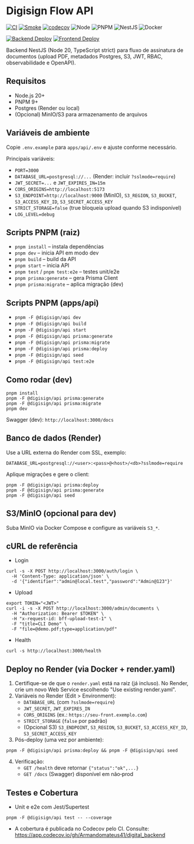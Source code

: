 # Digisign Flow API

[![CI](https://github.com/Armandomateus41/digital_backend/actions/workflows/ci.yml/badge.svg)](https://github.com/Armandomateus41/digital_backend/actions/workflows/ci.yml)
[![Smoke](https://github.com/Armandomateus41/digital_backend/actions/workflows/smoke.yml/badge.svg)](https://github.com/Armandomateus41/digital_backend/actions/workflows/smoke.yml)
[![codecov](https://codecov.io/gh/Armandomateus41/digital_backend/branch/main/graph/badge.svg)](https://app.codecov.io/gh/Armandomateus41/digital_backend)
![Node](https://img.shields.io/badge/node-20.x-026e00?logo=node.js&logoColor=white)
![PNPM](https://img.shields.io/badge/pnpm-9.x-f69220?logo=pnpm&logoColor=white)
![NestJS](https://img.shields.io/badge/NestJS-11.0-e0234e?logo=nestjs&logoColor=white)
![Docker](https://img.shields.io/badge/Docker-ready-0db7ed?logo=docker&logoColor=white)

[![Backend Deploy](https://img.shields.io/endpoint?url=https%3A%2F%2Fimg.shields.io%2Fbadge%2Fbackend--deploy-render-blue)](https://render.com)
[![Frontend Deploy](https://img.shields.io/endpoint?url=https%3A%2F%2Fimg.shields.io%2Fbadge%2Ffrontend--deploy-vercel-black)](https://vercel.com)

Backend NestJS (Node 20, TypeScript strict) para fluxo de assinatura de documentos (upload PDF, metadados Postgres, S3, JWT, RBAC, observabilidade e OpenAPI).

## Requisitos
- Node.js 20+
- PNPM 9+
- Postgres (Render ou local)
- (Opcional) MinIO/S3 para armazenamento de arquivos

## Variáveis de ambiente
Copie `.env.example` para `apps/api/.env` e ajuste conforme necessário.

Principais variáveis:
- `PORT=3000`
- `DATABASE_URL=postgresql://...` (Render: incluir `?sslmode=require`)
- `JWT_SECRET=...` e `JWT_EXPIRES_IN=15m`
- `CORS_ORIGINS=http://localhost:5173`
- `S3_ENDPOINT=http://localhost:9000` (MinIO), `S3_REGION`, `S3_BUCKET`, `S3_ACCESS_KEY_ID`, `S3_SECRET_ACCESS_KEY`
- `STRICT_STORAGE=false` (true bloqueia upload quando S3 indisponível)
- `LOG_LEVEL=debug`

## Scripts PNPM (raiz)
- `pnpm install` – instala dependências
- `pnpm dev` – inicia API em modo dev
- `pnpm build` – build da API
- `pnpm start` – inicia API
- `pnpm test` / `pnpm test:e2e` – testes unit/e2e
- `pnpm prisma:generate` – gera Prisma Client
- `pnpm prisma:migrate` – aplica migração (dev)

## Scripts PNPM (apps/api)
- `pnpm -F @digisign/api dev`
- `pnpm -F @digisign/api build`
- `pnpm -F @digisign/api start`
- `pnpm -F @digisign/api prisma:generate`
- `pnpm -F @digisign/api prisma:migrate`
- `pnpm -F @digisign/api prisma:deploy`
- `pnpm -F @digisign/api seed`
- `pnpm -F @digisign/api test:e2e`

## Como rodar (dev)
```
pnpm install
pnpm -F @digisign/api prisma:generate
pnpm -F @digisign/api prisma:migrate
pnpm dev
```
Swagger (dev): `http://localhost:3000/docs`

## Banco de dados (Render)
Use a URL externa do Render com SSL, exemplo:
```
DATABASE_URL=postgresql://<user>:<pass>@<host>/<db>?sslmode=require
```
Aplique migrações e gere o client:
```
pnpm -F @digisign/api prisma:deploy
pnpm -F @digisign/api prisma:generate
pnpm -F @digisign/api seed
```

## S3/MinIO (opcional para dev)
Suba MinIO via Docker Compose e configure as variáveis `S3_*`.

## cURL de referência
- Login
```
curl -s -X POST http://localhost:3000/auth/login \
  -H 'Content-Type: application/json' \
  -d '{"identifier":"admin@local.test","password":"Admin@123"}'
```
- Upload
```
export TOKEN="<JWT>"
curl -i -s -X POST http://localhost:3000/admin/documents \
  -H "Authorization: Bearer $TOKEN" \
  -H "x-request-id: bff-upload-test-1" \
  -F "title=CLI Demo" \
  -F "file=@demo.pdf;type=application/pdf"
```
- Health
```
curl -s http://localhost:3000/health
```

## Deploy no Render (via Docker + render.yaml)
1) Certifique-se de que o `render.yaml` está na raiz (já incluso). No Render, crie um novo Web Service escolhendo "Use existing render.yaml".
2) Variáveis no Render (Edit > Environment):
   - `DATABASE_URL` (com `?sslmode=require`)
   - `JWT_SECRET`, `JWT_EXPIRES_IN`
   - `CORS_ORIGINS` (ex.: `https://seu-front.exemplo.com`)
   - `STRICT_STORAGE` (`false` por padrão)
   - (Opcional S3) `S3_ENDPOINT`, `S3_REGION`, `S3_BUCKET`, `S3_ACCESS_KEY_ID`, `S3_SECRET_ACCESS_KEY`
3) Pós-deploy (uma vez por ambiente):
```
pnpm -F @digisign/api prisma:deploy && pnpm -F @digisign/api seed
```
4) Verificação:
   - `GET /health` deve retornar `{"status":"ok",...}`
   - `GET /docs` (Swagger) disponível em não‑prod

## Testes e Cobertura
- Unit e e2e com Jest/Supertest
```
pnpm -F @digisign/api test -- --coverage
```
- A cobertura é publicada no Codecov pelo CI. Consulte: https://app.codecov.io/gh/Armandomateus41/digital_backend